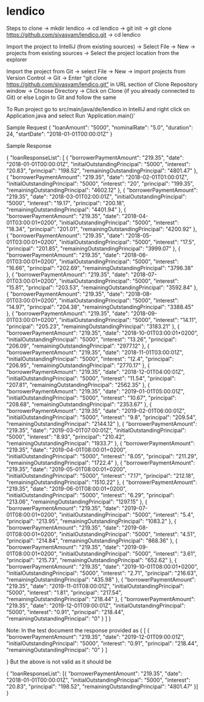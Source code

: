 # lendico
Steps to clone
-> mkdir lendico
-> cd lendico
-> git init
-> git clone https://github.com/sivasyam/lendico.git
-> cd lendico

Import the project to IntelliJ (from existing sources)
-> Select File -> New -> projects from existing sources
-> Select the project location from the explorer

Import the project from Git
-> select File -> New -> import projects from Version Control -> Git
-> Enter "git clone https://github.com/sivasyam/lendico.git” in URL section of Clone Repository window
-> Choose Directory
-> Click on Clone (if you already connected to Git) or else Login to Git and follow the same


To Run project 
go to src/main/java/de/lendico in IntelliJ and right click on Application.java and select Run 'Application.main()’

Sample Request
{
"loanAmount": "5000",
"nominalRate": "5.0",
"duration": 24,
"startDate": "2018-01-01T00:00:01Z"
}

Sample Response

{
    "loanResponseList": [
        {
            "borrowerPaymentAmount": "219.35",
            "date": "2018-01-01T00:00:01Z",
            "initialOutstandingPrincipal": "5000",
            "interest": "20.83",
            "principal": "198.52",
            "remainingOutstandingPrincipal": "4801.47"
        },
        {
            "borrowerPaymentAmount": "219.35",
            "date": "2018-02-01T01:00:01Z",
            "initialOutstandingPrincipal": "5000",
            "interest": "20",
            "principal": "199.35",
            "remainingOutstandingPrincipal": "4602.12"
        },
        {
            "borrowerPaymentAmount": "219.35",
            "date": "2018-03-01T02:00:01Z",
            "initialOutstandingPrincipal": "5000",
            "interest": "19.17",
            "principal": "200.18",
            "remainingOutstandingPrincipal": "4401.94"
        },
        {
            "borrowerPaymentAmount": "219.35",
            "date": "2018-04-01T03:00:01+0200",
            "initialOutstandingPrincipal": "5000",
            "interest": "18.34",
            "principal": "201.01",
            "remainingOutstandingPrincipal": "4200.92"
        },
        {
            "borrowerPaymentAmount": "219.35",
            "date": "2018-05-01T03:00:01+0200",
            "initialOutstandingPrincipal": "5000",
            "interest": "17.5",
            "principal": "201.85",
            "remainingOutstandingPrincipal": "3999.07"
        },
        {
            "borrowerPaymentAmount": "219.35",
            "date": "2018-06-01T03:00:01+0200",
            "initialOutstandingPrincipal": "5000",
            "interest": "16.66",
            "principal": "202.69",
            "remainingOutstandingPrincipal": "3796.38"
        },
        {
            "borrowerPaymentAmount": "219.35",
            "date": "2018-07-01T03:00:01+0200",
            "initialOutstandingPrincipal": "5000",
            "interest": "15.81",
            "principal": "203.53",
            "remainingOutstandingPrincipal": "3592.84"
        },
        {
            "borrowerPaymentAmount": "219.35",
            "date": "2018-08-01T03:00:01+0200",
            "initialOutstandingPrincipal": "5000",
            "interest": "14.97",
            "principal": "204.38",
            "remainingOutstandingPrincipal": "3388.45"
        },
        {
            "borrowerPaymentAmount": "219.35",
            "date": "2018-09-01T03:00:01+0200",
            "initialOutstandingPrincipal": "5000",
            "interest": "14.11",
            "principal": "205.23",
            "remainingOutstandingPrincipal": "3183.21"
        },
        {
            "borrowerPaymentAmount": "219.35",
            "date": "2018-10-01T03:00:01+0200",
            "initialOutstandingPrincipal": "5000",
            "interest": "13.26",
            "principal": "206.09",
            "remainingOutstandingPrincipal": "2977.12"
        },
        {
            "borrowerPaymentAmount": "219.35",
            "date": "2018-11-01T03:00:01Z",
            "initialOutstandingPrincipal": "5000",
            "interest": "12.4",
            "principal": "206.95",
            "remainingOutstandingPrincipal": "2770.17"
        },
        {
            "borrowerPaymentAmount": "219.35",
            "date": "2018-12-01T04:00:01Z",
            "initialOutstandingPrincipal": "5000",
            "interest": "11.54",
            "principal": "207.81",
            "remainingOutstandingPrincipal": "2562.35"
        },
        {
            "borrowerPaymentAmount": "219.35",
            "date": "2019-01-01T05:00:01Z",
            "initialOutstandingPrincipal": "5000",
            "interest": "10.67",
            "principal": "208.68",
            "remainingOutstandingPrincipal": "2353.67"
        },
        {
            "borrowerPaymentAmount": "219.35",
            "date": "2019-02-01T06:00:01Z",
            "initialOutstandingPrincipal": "5000",
            "interest": "9.8",
            "principal": "209.54",
            "remainingOutstandingPrincipal": "2144.12"
        },
        {
            "borrowerPaymentAmount": "219.35",
            "date": "2019-03-01T07:00:01Z",
            "initialOutstandingPrincipal": "5000",
            "interest": "8.93",
            "principal": "210.42",
            "remainingOutstandingPrincipal": "1933.7"
        },
        {
            "borrowerPaymentAmount": "219.35",
            "date": "2019-04-01T08:00:01+0200",
            "initialOutstandingPrincipal": "5000",
            "interest": "8.05",
            "principal": "211.29",
            "remainingOutstandingPrincipal": "1722.4"
        },
        {
            "borrowerPaymentAmount": "219.35",
            "date": "2019-05-01T08:00:01+0200",
            "initialOutstandingPrincipal": "5000",
            "interest": "7.17",
            "principal": "212.18",
            "remainingOutstandingPrincipal": "1510.22"
        },
        {
            "borrowerPaymentAmount": "219.35",
            "date": "2019-06-01T08:00:01+0200",
            "initialOutstandingPrincipal": "5000",
            "interest": "6.29",
            "principal": "213.06",
            "remainingOutstandingPrincipal": "1297.15"
        },
        {
            "borrowerPaymentAmount": "219.35",
            "date": "2019-07-01T08:00:01+0200",
            "initialOutstandingPrincipal": "5000",
            "interest": "5.4",
            "principal": "213.95",
            "remainingOutstandingPrincipal": "1083.2"
        },
        {
            "borrowerPaymentAmount": "219.35",
            "date": "2019-08-01T08:00:01+0200",
            "initialOutstandingPrincipal": "5000",
            "interest": "4.51",
            "principal": "214.84",
            "remainingOutstandingPrincipal": "868.36"
        },
        {
            "borrowerPaymentAmount": "219.35",
            "date": "2019-09-01T08:00:01+0200",
            "initialOutstandingPrincipal": "5000",
            "interest": "3.61",
            "principal": "215.73",
            "remainingOutstandingPrincipal": "652.62"
        },
        {
            "borrowerPaymentAmount": "219.35",
            "date": "2019-10-01T08:00:01+0200",
            "initialOutstandingPrincipal": "5000",
            "interest": "2.71",
            "principal": "216.63",
            "remainingOutstandingPrincipal": "435.98"
        },
        {
            "borrowerPaymentAmount": "219.35",
            "date": "2019-11-01T08:00:01Z",
            "initialOutstandingPrincipal": "5000",
            "interest": "1.81",
            "principal": "217.54",
            "remainingOutstandingPrincipal": "218.44"
        },
        {
            "borrowerPaymentAmount": "219.35",
            "date": "2019-12-01T09:00:01Z",
            "initialOutstandingPrincipal": "5000",
            "interest": "0.91",
            "principal": "218.44",
            "remainingOutstandingPrincipal": "0"
        }
    ]
}

Note: In the test document the response provided as 
{
	[
		{
            "borrowerPaymentAmount": "219.35",
            "date": "2019-12-01T09:00:01Z",
            "initialOutstandingPrincipal": "5000",
            "interest": "0.91",
            "principal": "218.44",
            "remainingOutstandingPrincipal": "0"
        }
	]

}
 But the above is not valid as it should be 

{
	"loanResponseList": [{
		"borrowerPaymentAmount": "219.35",
		"date": "2018-01-01T00:00:01Z",
		"initialOutstandingPrincipal": "5000",
		"interest": "20.83",
		"principal": "198.52",
		"remainingOutstandingPrincipal": "4801.47"
	}]
}
